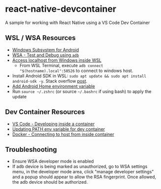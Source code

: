 # react-native-devcontainer

A sample for working with React Native using a VS Code Dev Container

## WSL / WSA Resources

- [Windows Subsystem for Android](https://learn.microsoft.com/en-us/windows/android/wsa/)
- [WSA - Test and Debug using `adb`](https://learn.microsoft.com/en-us/windows/android/wsa/#test-and-debug)
- [Access localhost from Windows inside WSL](https://superuser.com/a/1679774)
  - From WSL Terminal, execute `adb connect "$(hostname).local":58526` to connect to windows host.
- Install Android SDK in WSL: `sudo apt update && sudo apt install android-sdk -y`. Stack overflow [post](https://stackoverflow.com/a/34627928).
- [Add Android Home environment variable](https://stackoverflow.com/a/37368367)
- Run `source ~/.zshrc` (or source `~/.bashrc` if using bash) to apply the update

## Dev Container Resources

- [VS Code - Developing inside a container](https://code.visualstudio.com/docs/devcontainers/containers)
- [Updating PATH env variable for dev container](https://code.visualstudio.com/remote/advancedcontainers/environment-variables#_option-1-add-individual-variables)
- [Docker - Connecting to host from inside container](https://docs.docker.com/desktop/networking/#i-want-to-connect-from-a-container-to-a-service-on-the-host)

## Troubleshooting

- Ensure WSA developer mode is enabled
- If adb device is being marked as unauthorized, go to WSA settings menu, in the developer mode area, click "manage developer settings" and a popup should appear to allow the RSA fingerprint. Once allowed, the adb device should be authorized.
